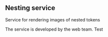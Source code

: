 ## Nesting service

Service for rendering images of nested tokens

The service is developed by the web team. Test
